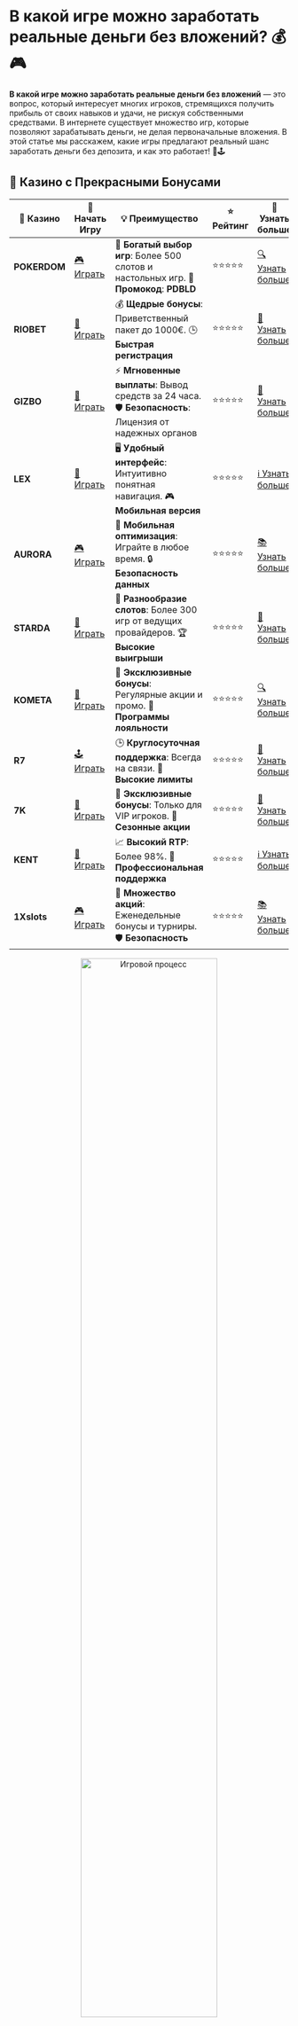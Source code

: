 # В какой игре можно заработать реальные деньги без вложений? 💰🎮

**В какой игре можно заработать реальные деньги без вложений** — это вопрос, который интересует многих игроков, стремящихся получить прибыль от своих навыков и удачи, не рискуя собственными средствами. В интернете существует множество игр, которые позволяют зарабатывать деньги, не делая первоначальные вложения. В этой статье мы расскажем, какие игры предлагают реальный шанс заработать деньги без депозита, и как это работает! 💸🕹️

## 🌟 Казино с Прекрасными Бонусами

| 🎲 **Казино** | 🔗 **Начать Игру** | 💡 **Преимущество** | ⭐ **Рейтинг** | 🔗 **Узнать больше** |
|--------------|---------------------|---------------------|----------------|----------------------|
| **POKERDOM**  | [🎮 Играть](https://brandplay.link/4k77v2yx) | 🎉 **Богатый выбор игр**: Более 500 слотов и настольных игр. 🎁 **Промокод**: **PDBLD** | ⭐⭐⭐⭐⭐ | [🔍 Узнать больше](https://brandplay.link/4k77v2yx) |
| **RIOBET**    | [🎰 Играть](https://brandplay.link/7xBLTPyj) | 💰 **Щедрые бонусы**: Приветственный пакет до 1000€. 🕒 **Быстрая регистрация** | ⭐⭐⭐⭐⭐ | [📖 Узнать больше](https://brandplay.link/7xBLTPyj) |
| **GIZBO**     | [🎲 Играть](https://brandplay.link/bprXw4YV) | ⚡ **Мгновенные выплаты**: Вывод средств за 24 часа. 🛡️ **Безопасность**: Лицензия от надежных органов | ⭐⭐⭐⭐⭐ | [📝 Узнать больше](https://brandplay.link/bprXw4YV) |
| **LEX**       | [🤑 Играть](https://brandplay.link/zW4hdDFV) | 🖥️ **Удобный интерфейс**: Интуитивно понятная навигация. 🎮 **Мобильная версия** | ⭐⭐⭐⭐⭐ | [ℹ️ Узнать больше](https://brandplay.link/zW4hdDFV) |
| **AURORA**    | [🎮 Играть](https://10trafic-stat2.com/click/668546556bcc6313411604bd/6766/13032/subaccount) | 📱 **Мобильная оптимизация**: Играйте в любое время. 🔒 **Безопасность данных** | ⭐⭐⭐⭐⭐ | [📚 Узнать больше](https://10trafic-stat2.com/click/668546556bcc6313411604bd/6766/13032/subaccount) |
| **STARDА**    | [🎯 Играть](https://brandplay.link/fB7xwRFL) | 🎰 **Разнообразие слотов**: Более 300 игр от ведущих провайдеров. 🏆 **Высокие выигрыши** | ⭐⭐⭐⭐⭐ | [🔎 Узнать больше](https://brandplay.link/fB7xwRFL) |
| **KOMETA**    | [🎰 Играть](https://brandplay.link/8ZymQJV8) | 🎁 **Эксклюзивные бонусы**: Регулярные акции и промо. 🔄 **Программы лояльности** | ⭐⭐⭐⭐⭐ | [🔍 Узнать больше](https://brandplay.link/8ZymQJV8) |
| **R7**        | [🕹️ Играть](https://brandplay.link/bMd3Yjsw) | 🕒 **Круглосуточная поддержка**: Всегда на связи. 💸 **Высокие лимиты** | ⭐⭐⭐⭐⭐ | [📖 Узнать больше](https://brandplay.link/bMd3Yjsw) |
| **7K**        | [🎲 Играть](https://brandplay.link/BvQyFShp) | 🌟 **Эксклюзивные бонусы**: Только для VIP игроков. 🎉 **Сезонные акции** | ⭐⭐⭐⭐⭐ | [📝 Узнать больше](https://brandplay.link/BvQyFShp) |
| **KENT**      | [🤑 Играть](https://brandplay.link/Fv2WP3js) | 📈 **Высокий RTP**: Более 98%. 💼 **Профессиональная поддержка** | ⭐⭐⭐⭐⭐ | [ℹ️ Узнать больше](https://brandplay.link/Fv2WP3js) |
| **1Xslots**   | [🎮 Играть](https://brandplay.link/hSB1khtr) | 🎉 **Множество акций**: Еженедельные бонусы и турниры. 🛡️ **Безопасность** | ⭐⭐⭐⭐⭐ | [📚 Узнать больше](https://brandplay.link/hSB1khtr) |

<div align="center"> <img src="https://i.pinimg.com/originals/1d/b3/25/1db325483acbe642c6d4e6fdd73a4988.gif" alt="Игровой процесс" width="70%"> </div>
---

## 🚀 Быстрые Выигрыши и Поддержка

| 🎲 **Казино** | 🔗 **Начать Игру** | 💡 **Преимущество** | ⭐ **Рейтинг** | 🔗 **Узнать больше** |
|--------------|---------------------|---------------------|----------------|----------------------|
| **GAMA**      | [🎯 Играть](https://brandplay.link/j6NMKsDz) | 🔍 **Интуитивный интерфейс**: Легкость использования. 🏅 **Престижные турниры** | ⭐⭐⭐⭐☆ | [🔎 Узнать больше](https://brandplay.link/j6NMKsDz) |
| **ONION**     | [🎰 Играть](https://brandplay.link/zBGRVpQ9) | 🤑 **Низкие ставки**: Идеально для начинающих. 🔄 **Быстрые выводы** | ⭐⭐⭐⭐☆ | [🔍 Узнать больше](https://brandplay.link/zBGRVpQ9) |
| **ЧЕМПИОН**   | [🕹️ Играть](https://temon-gter.cfd/go/lRq?p80412p304504pcc44t17455) | 🏅 **Лояльная программа**: Награды за активность. 🎁 **Ежемесячные бонусы** | ⭐⭐⭐⭐☆ | [📖 Узнать больше](https://temon-gter.cfd/go/lRq?p80412p304504pcc44t17455) |
| **VAVADA**    | [🎲 Играть](https://vavadapartner.pro/?promo=ea5c9275-6854-4505-94fc-95ab18221945-linkb2) | 🚀 **Быстрая регистрация**: Начните играть мгновенно. 🔐 **Безопасные транзакции** | ⭐⭐⭐⭐☆ | [📝 Узнать больше](https://vavadapartner.pro/?promo=ea5c9275-6854-4505-94fc-95ab18221945-linkb2) |
| **FRIENDS**   | [🤑 Играть](https://gofriends.mba/linkb2) | 🤝 **Социальные игры**: Играйте с друзьями. 🌐 **Мультиплатформенность** | ⭐⭐⭐⭐☆ | [ℹ️ Узнать больше](https://gofriends.mba/linkb2) |
| **1WIN**      | [🎮 Играть](https://brandplay.link/smXVpBbG) | 🏆 **Спортивные ставки**: Широкий выбор видов спорта. 💵 **Высокие коэффициенты** | ⭐⭐⭐⭐☆ | [📚 Узнать больше](https://brandplay.link/smXVpBbG) |
| **DRIP**      | [🎯 Играть](https://drp-ircp01.com/c07e6a3db) | 🌐 **Инновационные игры**: Новейшие игровые технологии. 🛡️ **Высокая безопасность** | ⭐⭐⭐⭐☆ | [🔎 Узнать больше](https://drp-ircp01.com/c07e6a3db) |
| **JOYCASINO** | [🎰 Играть](https://rpc30.call2me.pro/?/ru/registration?apkpop=0&partner=p24970p3291217pc98f) | 🎁 **Приятные бонусы**: Ежедневные акции и подарки. 🕹️ **Разнообразие игр** | ⭐⭐⭐⭐☆ | [🔍 Узнать больше](https://rpc30.call2me.pro/?/ru/registration?apkpop=0&partner=p24970p3291217pc98f) |
| **PLAYFORTUNA** | [🎮 Играть](https://fortunapromo.net/alt/playfortuna/registration?0dc4a9362a71feb7e3f165fb8e766f70) | 🎉 **Регулярные акции**: Бонусы, фриспины и многое другое. 🏅 **Турниры** | ⭐⭐⭐⭐☆ | [📚 Узнать больше](https://fortunapromo.net/alt/playfortuna/registration?0dc4a9362a71feb7e3f165fb8e766f70) |
| **SYKAA**     | [🤑 Играть](https://s-two-way.com/?source=linkb2&pid=30697) | 💸 **Доступные ставки**: Идеально для новичков. 🎁 **Щедрые бонусы** | ⭐⭐⭐⭐☆ | [🔍 Узнать больше](https://s-two-way.com/?source=linkb2&pid=30697) |

<div align="center"> <img src="https://i.pinimg.com/originals/1d/b3/25/1db325483acbe642c6d4e6fdd73a4988.gif" alt="Игровой процесс" width="70%"> </div>

![Игры на деньги](https://i.pinimg.com/originals/a9/29/6e/a9296ea1cf6a7c20a985e593451f0323.png)

## Виды игр, где можно заработать реальные деньги без вложений 🎲💵

Существует несколько типов игр, которые предлагают игрокам возможность заработать деньги без необходимости вкладывать средства. Рассмотрим самые популярные и доступные варианты.

### 1. **Казино онлайн с бонусами без депозита** 🤑🎰

Некоторые онлайн-казино предлагают бонусы без депозита, которые позволяют начать игру без первоначальных вложений. Эти бонусы могут быть в виде фриспинов или денежных бонусов, которые можно использовать для ставок. Например, казино могут предложить 1000 рублей или фриспины за регистрацию, и если вам повезет, вы сможете выиграть реальные деньги!

#### Как заработать:
- Зарегистрируйтесь в казино, которое предлагает бездепозитный бонус.
- Получите бонус без необходимости делать депозит.
- Используйте бонус для игры на слотах или других играх.
- Если вы выиграете, деньги можно вывести на карту или электронный кошелек.

**Важно**: Каждое казино может иметь свои условия для вывода средств с бонусов, такие как требования по отыгрышу. Обязательно ознакомьтесь с ними перед началом игры.

### 2. **Игры с выводом денег на телефоне** 📱💸

Существуют мобильные игры, которые позволяют зарабатывать реальные деньги на телефоне. Некоторые игры, такие как **игры для сбора бонусов** или **игры с рекламой**, предлагают пользователям деньги за выполнение различных заданий. Это может быть просмотр рекламы, выполнение тестов или участие в опросах.

#### Примеры игр:
- **Mistplay** — приложение для игроков на Android, которое позволяет зарабатывать деньги за время, проведенное за играми.
- **Lucktastic** — мобильное приложение для iOS и Android, которое предлагает ежедневные розыгрыши и конкурсы с реальными призами.
- **Swagbucks Live** — платформа, где пользователи могут зарабатывать деньги, участвуя в викторинах и играх.

### 3. **Фриланс-игры**: заработок через навыки 🎨💼

Есть игры, которые могут помочь вам зарабатывать деньги, развивая навыки. Например, **игры на разработку**, **игры для улучшения памяти** или **игры для изучения языков** могут не только улучшить ваши способности, но и привести к возможностям для заработка. Такие игры, как **Skillz** или **WorldWinner**, позволяют зарабатывать деньги, соревнуясь с другими игроками.

#### Как заработать:
- Загрузите игру на свой телефон или компьютер.
- Примите участие в турнирах или играх с другими пользователями.
- Выигрывайте денежные призы за достижения и победы.

### 4. **Блокчейн-игры и игры с криптовалютой** 💎📈

С развитием блокчейна, все больше игр предлагают возможность заработать криптовалюту, которая может быть обменена на реальные деньги. Такие игры называются **play-to-earn** и позволяют игрокам зарабатывать за участие в играх и выполнение различных задач. Примером таких игр являются **Axie Infinity**, **Gods Unchained** или **Decentraland**.

#### Как заработать:
- Игроки выполняют различные задания или сражаются в играх, зарабатывая криптовалюту или токены.
- Заработанные токены можно обменять на реальные деньги через криптовалютные обменники.

### 5. **Игры с денежными турнирами и конкурсами** 🏆🎮

Некоторые игры предлагают денежные призы за участие в турнирах и конкурсах. Например, в популярных мобильных играх и онлайн-играх можно заработать деньги, участвуя в регулярных турнирах или конкурсах. Это могут быть как простые аркадные игры, так и более сложные стратегии и RPG.

#### Как заработать:
- Участвуйте в турнирах с призовыми фондами.
- Игры могут иметь как бесплатные, так и платные турниры, но вы можете найти и бесплатные турниры с реальными деньгами.
- Выигрывайте и забирайте свой денежный приз.

## Преимущества игр с выводом денег без вложений 🌟💵

- **Безопасность**: Игры, предлагающие бездепозитные бонусы или заработок на рекламе, не требуют от вас финансовых рисков.
- **Простота**: Многие игры не требуют сложных навыков для того, чтобы начать зарабатывать.
- **Гибкость**: Вы можете играть в любое время и зарабатывать деньги, используя свой телефон или компьютер.
- **Реальные деньги**: Преимущество таких игр в том, что деньги, которые вы зарабатываете, можно вывести на банковскую карту, электронный кошелек или криптовалюту.

## Заключение: как зарабатывать реальные деньги без вложений? 💡💸

**Заработок на играх без вложений** — это реальная возможность начать зарабатывать деньги с помощью своего времени и навыков. Выбирайте подходящие игры, участвуйте в турнирах, используйте бонусы и выигрывайте деньги! Не забывайте внимательно читать условия игр и не забывайте, что это прежде всего развлечение.

Удачи и больших выигрышей! 🍀💰
